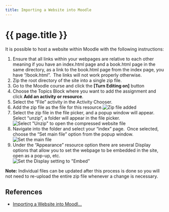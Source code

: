 ```yaml
---
title: Importing a Website into Moodle
---
```


# {{ page.title }}

It is possible to host a website within Moodle with the following instructions:

1.  Ensure that all links within your webpages are relative to each other meaning if you have an index.html page and a book.html page in the same directory, as a link to the book.html page from the index page, you have “/book.html”.  The links will not work properly otherwise.
2.  Zip the root directory of the site into a single zip file.
3.  Go to the Moodle course and click the **\[Turn Editing on\]** button
4.  Choose the Topics Block where you want to add the assignment and click **Add an activity or resource**.
5.  Select the “File” activity in the Activity Chooser.
6.  Add the zip file as the file for this resource.![Zip file added](https://forge.lafayette.edu/wp-content/uploads/sites/451/2018/07/Screen-Shot-2018-07-05-at-3.19.29-PM.png)
7.  Select the zip file in the file picker, and a popup window will appear.  Select “unzip”, a folder will appear in the file picker.  
    ![Select "Unzip" to open the compressed website file](https://forge.lafayette.edu/wp-content/uploads/sites/451/2018/07/Screen-Shot-2020-05-28-at-1.14.18-PM.png)
8.  Navigate into the folder and select your “index” page.  Once selected, choose the “Set main file” option from the popup window.  
    ![Set the main file](https://forge.lafayette.edu/wp-content/uploads/sites/451/2018/07/Screen-Shot-2018-07-05-at-3.22.28-PM.png)
9.  Under the “Appearance” resource option there are several Display options that allow you to set the webpage to be embedded in the site, open as a pop-up, etc.  
    ![Set the Display setting to "Embed"](https://forge.lafayette.edu/wp-content/uploads/sites/451/2018/07/Screen-Shot-2020-05-28-at-1.15.50-PM.png)

**Note:** Individual files can be updated after this process is done so you will not need to re-upload the entire zip file whenever a change is necessary.

## References

*   [Importing a Website into Moodl…](https://help.lafayette.edu/importing-a-website-into-moodle/)
